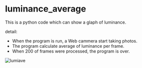 # luminance_average
This is a python code which can show a glaph of luminance.

detail:

- When the program is run, a Web cammera start taking photos.
- The program calculate average of luminance per frame.
- When 200 of frames were processed, the program is over.

![lumiave](/Desktop/export.gif "graph drawing")
